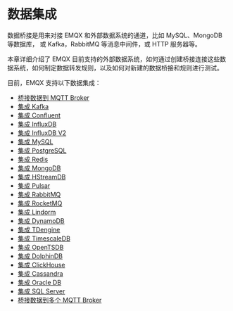 # 数据集成

数据桥接是用来对接 EMQX 和外部数据系统的通道，比如 MySQL、MongoDB 等数据库， 或 Kafka，RabbitMQ 等消息中间件，或 HTTP 服务器等。

本章详细介绍了 EMQX 目前支持的外部数据系统，如何通过创建桥接连接这些数据系统，如何制定数据转发规则，以及如何对新建的数据桥接和规则进行测试。

目前，EMQX 支持以下数据集成：

- [桥接数据到 MQTT Broker](./bridge_mqtt.md)
- [集成 Kafka](./bridge_kafka.md)
- [集成 Confluent](./bridge_confluent.md)
- [集成 InfluxDB](./backend_influxdb.md)
- [集成 InfluxDB V2](./backend_influxdb_v2.md)
- [集成 MySQL](./backend_mysql.md)
- [集成 PostgreSQL](./backend_pgsql.md)
- [集成 Redis](./backend_redis.md)
- [集成 MongoDB](./backend_mongodb.md)
- [集成 HStreamDB](./backend_hstreamdb.md)
- [集成 Pulsar](./bridge_pulsar.md)
- [集成 RabbitMQ](./bridge_rabbitmq.md)
- [集成 RocketMQ](./bridge_rocketmq.md)
- [集成 Lindorm](./backend_lindorm.md)
- [集成 DynamoDB](./backend_dynamodb.md)
- [集成 TDengine](./backend_tdengine.md)
- [集成 TimescaleDB](./backend_timescaledb.md)
- [集成 OpenTSDB](./backend_opentsdb.md)
- [集成 DolphinDB](./backend_dolphindb.md)
- [集成 ClickHouse](./backend_clickhouse.md)
- [集成 Cassandra](./backend_cassandra.md)
- [集成 Oracle DB](./backend_oracle.md)
- [集成 SQL Server](./backend_sqlserver.md)
- [桥接数据到多个 MQTT Broker](./bridge_emqx.md)